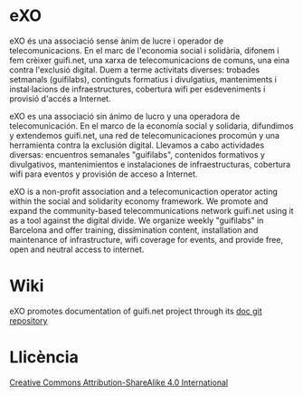 # eXO

eXO és una associació sense ànim de lucre i operador de telecomunicacions. En el marc de l'economia social i solidària, difonem i fem crèixer guifi.net, una xarxa de telecomunicacions de comuns, una eina contra l'exclusió digital. Duem a terme activitats diverses: trobades setmanals (guifilabs), continguts formatius i divulgatius, manteniments i instal·lacions de infraestructures, cobertura wifi per esdeveniments i provisió d'accés a Internet.  

eXO es una associació sin ánimo de lucro y una operadora de telecomunicación. En el marco de la economía social y solidaria, difundimos y extendemos guifi.net, una red de telecomunicaciones procomún y una herramienta contra la exclusión digital. Llevamos a cabo actividades diversas: encuentros semanales "guifilabs", contenidos formativos y divulgativos, mantenimientos e instalaciones de infraestructuras, cobertura wifi para eventos y provisión de acceso a Internet.

eXO is a non-profit association and a telecomunicaction operator acting within the social and solidarity economy framework. We promote and expand the community-based telecommunications network guifi.net using it as a tool against the digital divide. We organize weekly "guifilabs" in Barcelona and offer training, dissimination content, installation and maintenance of infrastructure, wifi coverage for events, and provide free, open and neutral access to internet.

# Wiki

eXO promotes documentation of guifi.net project through its [doc git repository](https://github.com/guifi-exo/doc)

# Llicència

[Creative Commons Attribution-ShareAlike 4.0 International](https://github.com/guifi-exo/public/blob/master/LICENSE)
